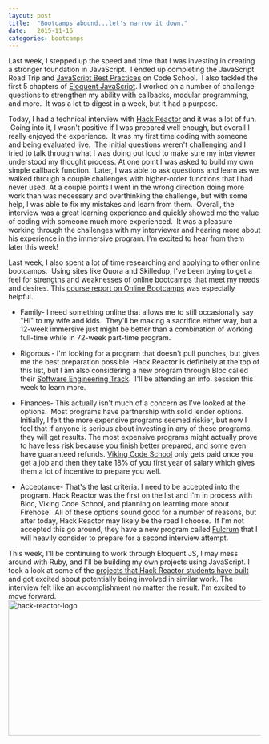 ```yaml
---
layout: post
title:  "Bootcamps abound...let's narrow it down."
date:   2015-11-16
categories: bootcamps
---
```


Last week, I stepped up the speed and time that I was investing in creating a stronger foundation in JavaScript.  I ended up completing the JavaScript Road Trip and <a href="http://campus.codeschool.com/courses/javascript-best-practices/contents">JavaScript Best Practices</a> on Code School.  I also tackled the first 5 chapters of <a href="http://eloquentjavascript.net/">Eloquent JavaScript</a>. I worked on a number of challenge questions to strengthen my ability with callbacks, modular programming, and more.  It was a lot to digest in a week, but it had a purpose.

Today, I had a technical interview with <a href="http://www.hackreactor.com/">Hack Reactor</a> and it was a lot of fun.  Going into it, I wasn't positive if I was prepared well enough, but overall I really enjoyed the experience.  It was my first time coding with someone and being evaluated live.  The initial questions weren't challenging and I tried to talk through what I was doing out loud to make sure my interviewer understood my thought process. At one point I was asked to build my own simple callback function.  Later, I was able to ask questions and learn as we walked through a couple challenges with higher-order functions that I had never used. At a couple points I went in the wrong direction doing more work than was necessary and overthinking the challenge, but with some help, I was able to fix my mistakes and learn from them.  Overall, the interview was a great learning experience and quickly showed me the value of coding with someone much more experienced.  It was a pleasure working through the challenges with my interviewer and hearing more about his experience in the immersive program. I'm excited to hear from them later this week!

Last week, I also spent a lot of time researching and applying to other online bootcamps.  Using sites like Quora and Skilledup, I've been trying to get a feel for strengths and weaknesses of online bootcamps that meet my needs and desires. This <a href="https://www.coursereport.com/blog/free-webinar-which-online-coding-bootcamp-is-best-for-you">course report on Online Bootcamps</a> was especially helpful.
<ul>
<li>Family- I need something online that allows me to still occasionally say "Hi" to my wife and kids.  They'll be making a sacrifice either way, but a 12-week immersive just might be better than a combination of working full-time while in 72-week part-time program.</li>
</ul>
<ul>
<li>Rigorous - I'm looking for a program that doesn't pull punches, but gives me the best preparation possible. Hack Reactor is definitely at the top of this list, but I am also considering a new program through Bloc called their <a href="https://www.bloc.io/software-engineering-track">Software Engineering Track</a>.  I'll be attending an info. session this week to learn more.</li>
</ul>
<ul>
<li>Finances- This actually isn't much of a concern as I've looked at the options.  Most programs have partnership with solid lender options. Initially, I felt the more expensive programs seemed riskier, but now I feel that if anyone is serious about investing in any of these programs, they will get results. The most expensive programs might actually prove to have less risk because you finish better prepared, and some even have guaranteed refunds. <a href="http://www.vikingcodeschool.com/">Viking Code School</a> only gets paid once you get a job and then they take 18% of you first year of salary which gives them a lot of incentive to prepare you well.</li>
</ul>
<ul>
<li>Acceptance- That's the last criteria. I need to be accepted into the program. Hack Reactor was the first on the list and I'm in process with Bloc, Viking Code School, and planning on learning more about Firehose.  All of these options sound good for a number of reasons, but after today, Hack Reactor may likely be the road I choose.  If I'm not accepted this go around, they have a new program called <a href="http://www.hackreactor.com/blog/fulcrum-pilot">Fulcrum</a> that I will heavily consider to prepare for a second interview attempt.</li>
</ul>
This week, I'll be continuing to work through Eloquent JS, I may mess around with Ruby, and I'll be building my own projects using JavaScript. I took a look at some of the <a href="http://www.hackreactor.com/blog/purify-css-tool-vaults-remote-students-into-hacker-news-limelight">projects that Hack Reactor students have built </a>and got excited about potentially being involved in similar work. The interview felt like an accomplishment no matter the result. I'm excited to move forward.<img class="alignnone size-full wp-image-99" src="https://modulomoments.files.wordpress.com/2015/11/hack-reactor-logo.png" alt="hack-reactor-logo" width="900" height="270" />